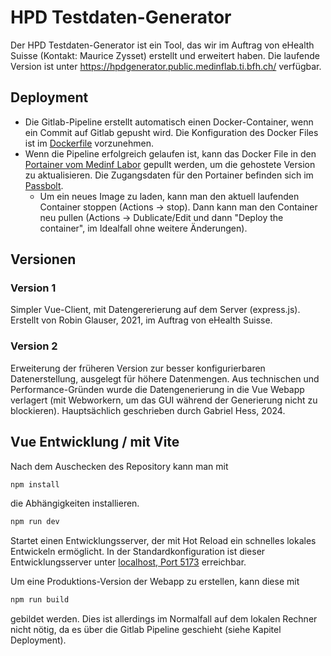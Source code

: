 # HPD Testdaten-Generator
Der HPD Testdaten-Generator ist ein Tool, das wir im Auftrag von eHealth Suisse (Kontakt: Maurice Zysset) erstellt und erweitert haben. Die laufende Version ist unter https://hpdgenerator.public.medinflab.ti.bfh.ch/ verfügbar.

## Deployment
- Die Gitlab-Pipeline erstellt automatisch einen Docker-Container, wenn ein Commit auf Gitlab gepusht wird. Die Konfiguration des Docker Files ist im [Dockerfile](./Dockerfile) vorzunehmen.
- Wenn die Pipeline erfolgreich gelaufen ist, kann das Docker File in den [Portainer vom Medinf Labor](https://portainer.medinflab.ti.bfh.ch/#!/1/docker/containers/76def5f610343831defa9aa59ef0dbe70e26abfc584166f5dcd0ffa82ecefe98) gepullt werden, um die gehostete Version zu aktualisieren. Die Zugangsdaten für den Portainer befinden sich im [Passbolt](https://password.ti.bfh.ch).
  - Um ein neues Image zu laden, kann man den aktuell laufenden Container stoppen (Actions -> stop). Dann kann man den Container neu pullen (Actions -> Dublicate/Edit und dann "Deploy the container", im Idealfall ohne weitere Änderungen). 

## Versionen
### Version 1
Simpler Vue-Client, mit Datengererierung auf dem Server (express.js). Erstellt von Robin Glauser, 2021, im Auftrag von eHealth Suisse.

### Version 2
Erweiterung der früheren Version zur besser konfigurierbaren Datenerstellung, ausgelegt für höhere Datenmengen. Aus technischen und Performance-Gründen wurde die Datengenerierung in die Vue Webapp verlagert (mit Webworkern, um das GUI während der Generierung nicht zu blockieren). Hauptsächlich geschrieben durch Gabriel Hess, 2024.

## Vue Entwicklung / mit Vite
Nach dem Auschecken des Repository kann man mit 

```sh
npm install
```

die Abhängigkeiten installieren.

```sh
npm run dev
```
Startet einen Entwicklungsserver, der mit Hot Reload ein schnelles lokales Entwickeln ermöglicht. In der Standardkonfiguration ist dieser Entwicklungsserver unter [localhost, Port 5173](http://localhost:5173/) erreichbar.

Um eine Produktions-Version der Webapp zu erstellen, kann diese mit 
```sh
npm run build
``` 
gebildet werden. Dies ist allerdings im Normalfall auf dem lokalen Rechner nicht nötig, da es über die Gitlab Pipeline geschieht (siehe Kapitel Deployment).